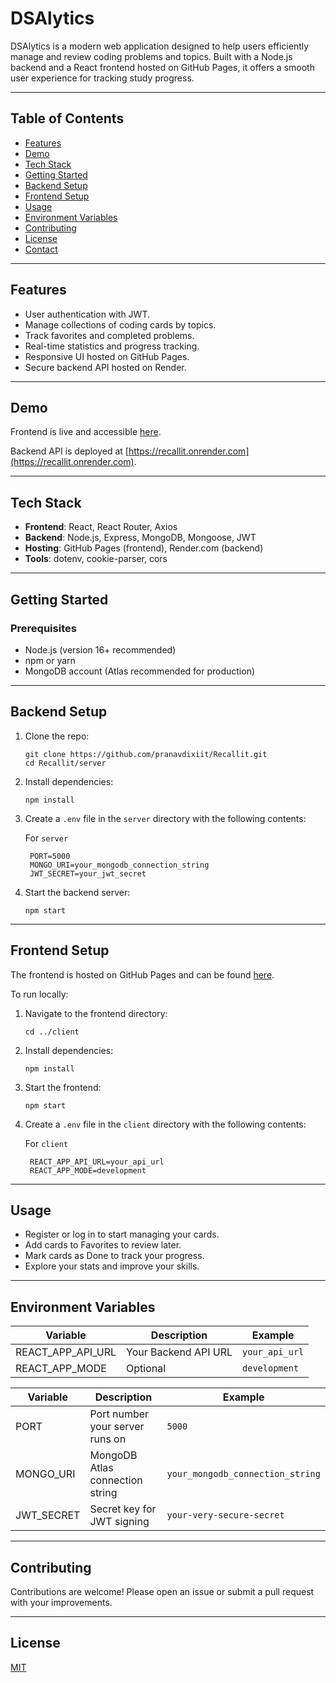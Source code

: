 # DSAlytics

DSAlytics is a modern web application designed to help users efficiently manage and review coding problems and topics. Built with a Node.js backend and a React frontend hosted on GitHub Pages, it offers a smooth user experience for tracking study progress.

---

## Table of Contents

- [Features](#features)
- [Demo](#demo)
- [Tech Stack](#tech-stack)
- [Getting Started](#getting-started)
- [Backend Setup](#backend-setup)
- [Frontend Setup](#frontend-setup)
- [Usage](#usage)
- [Environment Variables](#environment-variables)
- [Contributing](#contributing)
- [License](#license)
- [Contact](#contact)

---

## Features

- User authentication with JWT.
- Manage collections of coding cards by topics.
- Track favorites and completed problems.
- Real-time statistics and progress tracking.
- Responsive UI hosted on GitHub Pages.
- Secure backend API hosted on Render.

---

## Demo

Frontend is live and accessible [here](https://pranavdixiit.github.io/Recallit).

Backend API is deployed at [https://recallit.onrender.com](https://recallit.onrender.com).

---

## Tech Stack

- **Frontend**: React, React Router, Axios
- **Backend**: Node.js, Express, MongoDB, Mongoose, JWT
- **Hosting**: GitHub Pages (frontend), Render.com (backend)
- **Tools**: dotenv, cookie-parser, cors

---

## Getting Started

### Prerequisites

- Node.js (version 16+ recommended)
- npm or yarn
- MongoDB account (Atlas recommended for production)

---

## Backend Setup

1. Clone the repo:
    ```
    git clone https://github.com/pranavdixiit/Recallit.git
    cd Recallit/server
    ```

2. Install dependencies:
    ```
    npm install
    ```

3. Create a `.env` file in the `server` directory with the following contents:
   
   For `server`
   ```
    PORT=5000
    MONGO_URI=your_mongodb_connection_string
    JWT_SECRET=your_jwt_secret
    ```

5. Start the backend server:
    ```
    npm start
    ```

---

## Frontend Setup

The frontend is hosted on GitHub Pages and can be found [here](https://pranavdixiit.github.io/Recallit).

To run locally:

1. Navigate to the frontend directory:
    ```
    cd ../client
    ```

2. Install dependencies:
    ```
    npm install
    ```

3. Start the frontend:
    ```
    npm start
    ```

4. Create a `.env` file in the `client` directory with the following contents:

   For `client`
   ```
    REACT_APP_API_URL=your_api_url
    REACT_APP_MODE=development
    ```

---

## Usage

- Register or log in to start managing your cards.
- Add cards to Favorites to review later.
- Mark cards as Done to track your progress.
- Explore your stats and improve your skills.

---

## Environment Variables


| Variable   | Description                     | Example                                       |
|------------|---------------------------------|-----------------------------------------------|
| REACT_APP_API_URL       | Your Backend API URL | `your_api_url`                                        |
| REACT_APP_MODE | Optional       | `development` |

| Variable   | Description                     | Example                                       |
|------------|---------------------------------|-----------------------------------------------|
| PORT       | Port number your server runs on | `5000`                                        |
| MONGO_URI  | MongoDB Atlas connection string       | `your_mongodb_connection_string` |
| JWT_SECRET | Secret key for JWT signing      | `your-very-secure-secret`                     |

---

## Contributing

Contributions are welcome! Please open an issue or submit a pull request with your improvements.

---

## License

[MIT](LICENSE)



